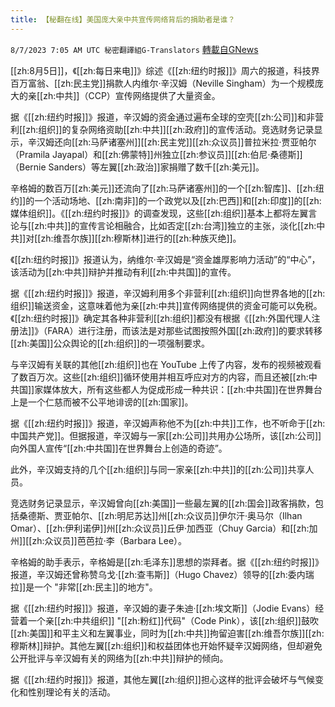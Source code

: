 ```yaml
---
title: 【秘翻在线】美国庞大亲中共宣传网络背后的捐助者是谁？
---
```

`8/7/2023 7:05 AM UTC 秘密翻譯組G-Translators` [轉載自GNews](https://gnews.org/articles/1532074)

[[zh:8月5日]]，《[[zh:每日来电]]》综述《[[zh:纽约时报]]》周六的报道，科技界百万富翁、[[zh:民主党]]捐款人内维尔·辛汉姆（Neville Singham）为一个规模庞大的亲[[zh:中共]]（CCP）宣传网络提供了大量资金。

据《[[zh:纽约时报]]》报道，辛汉姆的资金通过遍布全球的空壳[[zh:公司]]和非营利[[zh:组织]]的复杂网络资助[[zh:中共]][[zh:政府]]的宣传活动。竞选财务记录显示，辛汉姆还向[[zh:马萨诸塞州]][[zh:民主党]][[zh:众议员]]普拉米拉·贾亚帕尔（Pramila Jayapal）和[[zh:佛蒙特]]州独立[[zh:参议员]][[zh:伯尼·桑德斯]]（Bernie Sanders）等左翼[[zh:政治]]家捐赠了数千[[zh:美元]]。

辛格姆的数百万[[zh:美元]]还流向了[[zh:马萨诸塞州]]的一个[[zh:智库]]、[[zh:纽约]]的一个活动场地、[[zh:南非]]的一个政党以及[[zh:巴西]]和[[zh:印度]]的[[zh:媒体组织]]。《[[zh:纽约时报]]》的调查发现，这些[[zh:组织]]基本上都将左翼言论与[[zh:中共]]的宣传言论相融合，比如否定[[zh:台湾]]独立的主张，淡化[[zh:中共]]对[[zh:维吾尔族]][[zh:穆斯林]]进行的[[zh:种族灭绝]]。

《[[zh:纽约时报]]》报道认为，纳维尔·辛汉姆是“资金雄厚影响力活动”的“中心”，该活动为[[zh:中共]]辩护并推动有利[[zh:中共国]]的宣传。

据《[[zh:纽约时报]]》报道，辛汉姆利用多个非营利[[zh:组织]]向世界各地的[[zh:组织]]输送资金，这意味着他为亲[[zh:中共]]宣传网络提供的资金可能可以免税。《[[zh:纽约时报]]》确定其各种非营利[[zh:组织]]都没有根据《[[zh:外国代理人注册法]]》（FARA）进行注册，而该法是对那些试图按照外国[[zh:政府]]的要求转移[[zh:美国]]公众舆论的[[zh:组织]]的一项强制要求。

与辛汉姆有关联的其他[[zh:组织]]也在 YouTube 上传了内容，发布的视频被观看了数百万次。这些[[zh:组织]]循环使用并相互呼应对方的内容，而且还被[[zh:中共国]]家媒体放大，所有这些都人为促成形成一种共识：[[zh:中共国]]在世界舞台上是一个仁慈而被不公平地诽谤的[[zh:国家]]。

据《[[zh:纽约时报]]》报道，辛汉姆声称他不为[[zh:中共]]工作，也不听命于[[zh:中国共产党]]。但据报道，辛汉姆与一家[[zh:公司]]共用办公场所，该[[zh:公司]]向外国人宣传“[[zh:中共国]]在世界舞台上创造的奇迹”。

此外，辛汉姆支持的几个[[zh:组织]]与同一家亲[[zh:中共]]的[[zh:公司]]共享人员。

竞选财务记录显示，辛汉姆曾向[[zh:美国]]一些最左翼的[[zh:国会]]政客捐款，包括桑德斯、贾亚帕尔、[[zh:明尼苏达]]州[[zh:众议员]]伊尔汗·奥马尔（Ilhan Omar）、[[zh:伊利诺伊]]州[[zh:众议员]]丘伊·加西亚（Chuy Garcia）和[[zh:加州]][[zh:众议员]]芭芭拉·李（Barbara Lee）。

辛格姆的助手表示，辛格姆是[[zh:毛泽东]]思想的崇拜者。据《[[zh:纽约时报]]》报道，辛汉姆还曾称赞乌戈·[[zh:查韦斯]]（Hugo Chavez）领导的[[zh:委内瑞拉]]是一个 "非常[[zh:民主]]的地方"。

据《[[zh:纽约时报]]》报道，辛汉姆的妻子朱迪·[[zh:埃文斯]]（Jodie Evans）经营着一个亲[[zh:中共组织]] "[[zh:粉红]]代码"（Code Pink），该[[zh:组织]]鼓吹[[zh:美国]]和平主义和左翼事业，同时为[[zh:中共]]拘留迫害[[zh:维吾尔族]][[zh:穆斯林]]辩护。其他左翼[[zh:组织]]和权益团体也开始怀疑辛汉姆网络，但却避免公开批评与辛汉姆有关的网络为[[zh:中共]]辩护的倾向。

据《[[zh:纽约时报]]》报道，其他左翼[[zh:组织]]担心这样的批评会破坏与气候变化和性别理论有关的活动。
